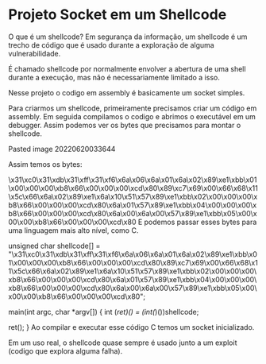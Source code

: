 # Projeto Socket em um Shellcode
O que é um shellcode?
Em segurança da informação, um shellcode é um trecho de código que é usado durante a exploração de alguma vulnerabilidade.

É chamado shellcode por normalmente envolver a abertura de uma shell durante a execução, mas não é necessariamente limitado a isso.

Nesse projeto o codigo em assembly é basicamente um socket simples.

Para criarmos um shellcode, primeiramente precisamos criar um código em assembly. Em seguida compilamos o codigo e abrimos o executável em um debugger. Assim podemos ver os bytes que precisamos para montar o shellcode.

Pasted image 20220620033644

Assim temos os bytes:

\x31\xc0\x31\xdb\x31\xff\x31\xf6\x6a\x06\x6a\x01\x6a\x02\x89\xe1\xbb\x01\x00\x00\x00\xb8\x66\x00\x00\x00\xcd\x80\x89\xc7\x69\x00\x66\x68\x11\x5c\x66\x6a\x02\x89\xe1\x6a\x10\x51\x57\x89\xe1\xbb\x02\x00\x00\x00\xb8\x66\x00\x00\x00\xcd\x80\x6a\x01\x57\x89\xe1\xbb\x04\x00\x00\x00\xb8\x66\x00\x00\x00\xcd\x80\x6a\x00\x6a\x00\x57\x89\xe1\xbb\x05\x00\x00\x00\xb8\x66\x00\x00\x00\xcd\x80
E podemos passar esses bytes para uma linguagem mais alto nível, como C.

unsigned char shellcode[] = "\x31\xc0\x31\xdb\x31\xff\x31\xf6\x6a\x06\x6a\x01\x6a\x02\x89\xe1\xbb\x01\x00\x00\x00\xb8\x66\x00\x00\x00\xcd\x80\x89\xc7\x69\x00\x66\x68\x11\x5c\x66\x6a\x02\x89\xe1\x6a\x10\x51\x57\x89\xe1\xbb\x02\x00\x00\x00\xb8\x66\x00\x00\x00\xcd\x80\x6a\x01\x57\x89\xe1\xbb\x04\x00\x00\x00\xb8\x66\x00\x00\x00\xcd\x80\x6a\x00\x6a\x00\x57\x89\xe1\xbb\x05\x00\x00\x00\xb8\x66\x00\x00\x00\xcd\x80";

main(int argc, char *argv[])
{
  int (*ret)() = (int(*)())shellcode;

  ret();
}
Ao compilar e executar esse código C temos um socket inicializado.

Em um uso real, o shellcode quase sempre é usado junto a um exploit (codigo que explora alguma falha).

